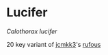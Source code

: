 # Lucifer

_Calothorax lucifer_

20 key variant of [jcmkk3](https://github.com/jcmkk3)'s [rufous](https://github.com/jcmkk3/trochilidae/tree/main)
